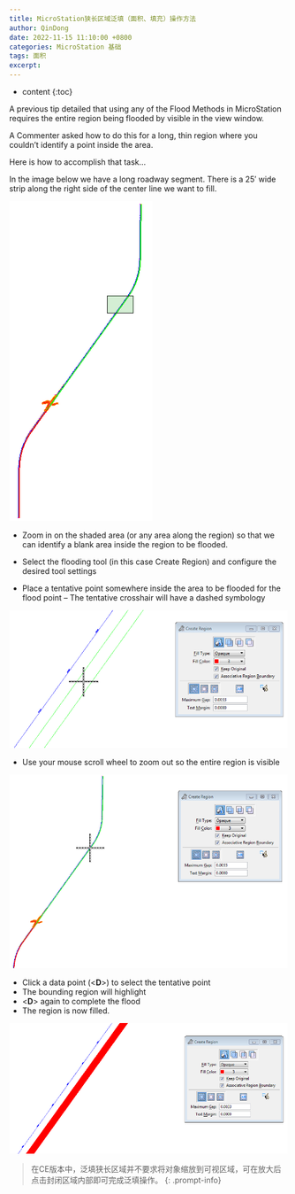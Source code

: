 ```yaml
---
title: MicroStation狭长区域泛填（面积、填充）操作方法
author: QinDong
date: 2022-11-15 11:10:00 +0800
categories: MicroStation 基础
tags: 面积
excerpt: 
---
```

* content
{:toc}

A previous tip detailed that using any of the Flood Methods in MicroStation requires the entire region being flooded by visible in the view window.

A Commenter asked how to do this for a long, thin region where you couldn’t identify a point inside the area.

Here is how to accomplish that task…

In the image below we have a long roadway segment. There is a 25′ wide strip along the right side of the center line we want to fill.

![](/img/2022/2022-11-15-16-11-42.png)

- Zoom in on the shaded area (or any area along the region) so that we can identify a blank area inside the region to be flooded.

- Select the flooding tool (in this case Create Region) and configure the desired tool settings

- Place a tentative point somewhere inside the area to be flooded for the flood point – The tentative crosshair will have a dashed symbology

![](/img/2022/2022-11-15-16-12-07.png)

- Use your mouse scroll wheel to zoom out so the entire region is visible

![](/img/2022/2022-11-15-16-12-16.png)

- Click a data point (<**D**>) to select the tentative point
- The bounding region will highlight
- <**D**> again to complete the flood
- The region is now filled.

![](/img/2022/2022-11-15-16-12-25.png)

>在CE版本中，泛填狭长区域并不要求将对象缩放到可视区域，可在放大后点击封闭区域内部即可完成泛填操作。
{: .prompt-info}